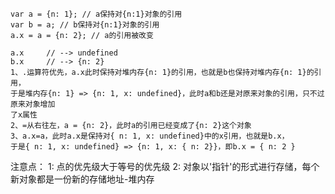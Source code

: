     
    var a = {n: 1}; // a保持对{n:1}对象的引用
    var b = a; // b保持对{n:1}对象的引用
    a.x = a = {n: 2}; // a的引用被改变
    
    a.x 	// --> undefined
    b.x 	// --> {n: 2}
    1、.运算符优先，a.x此时保持对堆内存{n: 1}的引用，也就是b也保持对堆内存{n: 1}的引用，
    于是堆内存{n: 1} => {n: 1, x: undefined}，此时a和b还是对原来对象的引用，只不过原来对象增加
    了x属性
    2、=从右往左，a = {n: 2}，此时a的引用已经变成了{n: 2}这个对象
    3、a.x=a，此时a.x是保持对{ n: 1, x: undefined}中的x引用，也就是b.x，
    于是{ n: 1, x: undefined} => {n: 1, x: { n: 2}}，即b.x = { n: 2 }

注意点：
1: 点的优先级大于等号的优先级
2: 对象以'指针'的形式进行存储，每个新对象都是一份新的存储地址-堆内存